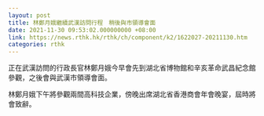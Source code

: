 ```yaml
---
layout: post
title: 林鄭月娥繼續武漢訪問行程　稍後與市領導會面
date: 2021-11-30 09:53:02.000000000 +08:00
link: https://news.rthk.hk/rthk/ch/component/k2/1622027-20211130.htm
categories: rthk
---
```


正在武漢訪問的行政長官林鄭月娥今早會先到湖北省博物館和辛亥革命武昌紀念館參觀，之後會與武漢市領導會面。

林鄭月娥下午將參觀兩間高科技企業，傍晚出席湖北省香港商會年會晚宴，屆時將會致辭。
